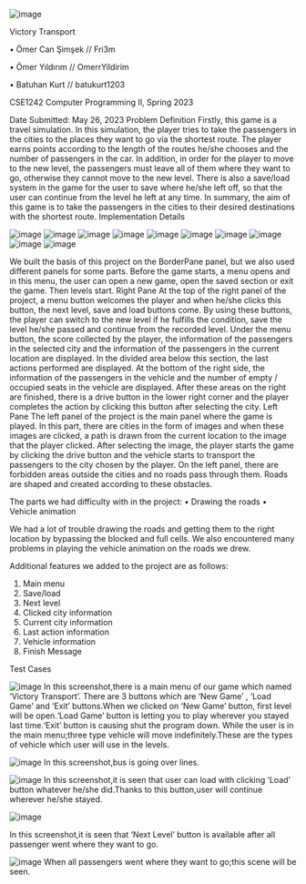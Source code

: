 
![image](https://github.com/Fri3m/VictoryTransport/assets/108125233/6cf5d40f-58af-43e4-a6a6-92aca8b182c8)

Victory Transport

•	Ömer Can Şimşek // Fri3m

•	Ömer Yıldırım // OmerrYildirim

•	Batuhan Kurt // batukurt1203


CSE1242 Computer Programming II, Spring 2023

Date Submitted: May 26, 2023
Problem Definition
Firstly, this game is a travel simulation. In this simulation, the player tries to take the passengers in the cities to the places they want to go via the shortest route. The player earns points according to the length of the routes he/she chooses and the number of passengers in the car. In addition, in order for the player to move to the new level, the passengers must leave all of them where they want to go, otherwise they cannot move to the new level. There is also a save/load system in the game for the user to save where he/she left off, so that the user can continue from the level he left at any time.
In summary, the aim of this game is to take the passengers in the cities to their desired destinations with the shortest route.
Implementation Details

![image](https://github.com/Fri3m/VictoryTransport/assets/108125233/1985fd8e-0e74-4463-ac7d-e0a4d5399ac5)
![image](https://github.com/Fri3m/VictoryTransport/assets/108125233/bcb89463-140a-49f9-9729-8957d6156321)
![image](https://github.com/Fri3m/VictoryTransport/assets/108125233/eb7cc0b9-78a0-4691-8b4b-1c27c217ea17)
![image](https://github.com/Fri3m/VictoryTransport/assets/108125233/197a7b4e-dd0f-4b36-9d34-a321cc15250d)
![image](https://github.com/Fri3m/VictoryTransport/assets/108125233/b72079d9-839b-4279-ad52-0784aa9226dd)
![image](https://github.com/Fri3m/VictoryTransport/assets/108125233/4e83e0f5-18cf-44a2-8de6-0fadec48a022)
![image](https://github.com/Fri3m/VictoryTransport/assets/108125233/cab21462-c848-41d7-8e07-3d7f48be6085)
![image](https://github.com/Fri3m/VictoryTransport/assets/108125233/694ad20b-cbf5-4e80-826a-cc443101b51f)
![image](https://github.com/Fri3m/VictoryTransport/assets/108125233/1f506b3f-615f-4346-ab69-5772196a6ae8)
![image](https://github.com/Fri3m/VictoryTransport/assets/108125233/a42c5c9f-1c52-4f89-aa82-006fa390d737)


We built the basis of this project on the BorderPane panel, but we also used different panels for some parts. Before the game starts, a menu opens and in this menu, the user can open a new game, open the saved section or exit the game. Then levels start.
Right Pane
At the top of the right panel of the project, a menu button welcomes the player and when he/she clicks this button, the next level, save and load buttons come. By using these buttons, the player can switch to the new level if he fulfills the condition, save the level he/she passed and continue from the recorded level. Under the menu button, the score collected by the player, the information of the passengers in the selected city and the information of the passengers in the current location are displayed. In the divided area below this section, the last actions performed are displayed. At the bottom of the right side, the information of the passengers in the vehicle and the number of empty / occupied seats in the vehicle are displayed. After these areas on the right are finished, there is a drive button in the lower right corner and the player completes the action by clicking this button after selecting the city.
Left Pane
	The left panel of the project is the main panel where the game is played. In this part, there are cities in the form of images and when these images are clicked, a path is drawn from the current location to the image that the player clicked. After selecting the image, the player starts the game by clicking the drive button and the vehicle starts to transport the passengers to the city chosen by the player. On the left panel, there are forbidden areas outside the cities and no roads pass through them. Roads are shaped and created according to these obstacles.

The parts we had difficulty with in the project:
•	Drawing the roads
•	Vehicle animation

We had a lot of trouble drawing the roads and getting them to the right location by bypassing the blocked and full cells.
We also encountered many problems in playing the vehicle animation on the roads we drew.

	
Additional features we added to the project are as follows:
1.	Main menu
2.	Save/load 
3.	Next level
4.	Clicked city information
5.	Current city information
6.	Last action information
7.	Vehicle information
8.	Finish Message

Test Cases

 ![image](https://github.com/Fri3m/VictoryTransport/assets/108125233/67b67cac-2bbb-4058-9fc6-30735e8f82f6)
   In this screenshot,there is a main menu of our game which named ‘Victory Transport’.   There are 3 buttons which are ‘New Game’ , ‘Load Game’ and ‘Exit’ buttons.When we clicked on ‘New Game’ button, first level will be open.‘Load Game’ button is letting you to play wherever you stayed last time.‘Exit’ button is causing shut the program down. While the user is in the main menu;three type vehicle will move indefinitely.These are the types of vehicle which user will use in the levels.

 ![image](https://github.com/Fri3m/VictoryTransport/assets/108125233/22228431-0f19-48f6-862a-9d3d2d9cda3f)
In this screenshot,bus is going over lines.

 ![image](https://github.com/Fri3m/VictoryTransport/assets/108125233/7e59133b-47a4-466a-81ee-d48acef8f9b3)
In this screenshot,it is seen that user can load with clicking ‘Load’ button whatever he/she did.Thanks to this button,user will continue wherever he/she stayed.

 ![image](https://github.com/Fri3m/VictoryTransport/assets/108125233/be32e399-5431-4c09-ae07-71aebe6befd6)

In this screenshot,it is seen that ‘Next Level’ button is available after all passenger went where they want to go.
 
 ![image](https://github.com/Fri3m/VictoryTransport/assets/108125233/cc784d08-121b-42d0-bacd-910c7331ff32)
When all passengers went where they want to go;this scene will be seen.





